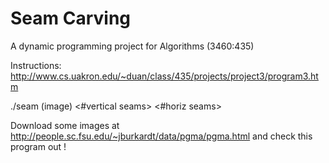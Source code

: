 # Seam Carving
A dynamic programming project for Algorithms (3460:435)

Instructions: http://www.cs.uakron.edu/~duan/class/435/projects/project3/program3.htm

./seam (image) <#vertical seams> <#horiz seams>

Download some images at http://people.sc.fsu.edu/~jburkardt/data/pgma/pgma.html
and check this program out !

